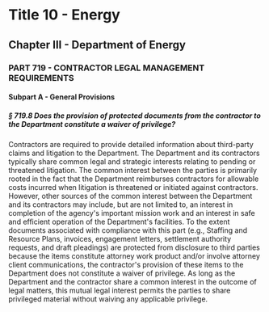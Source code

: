 
# Title 10 - Energy
## Chapter III - Department of Energy
### PART 719 - CONTRACTOR LEGAL MANAGEMENT REQUIREMENTS
#### Subpart A - General Provisions
##### § 719.8 Does the provision of protected documents from the contractor to the Department constitute a waiver of privilege?

Contractors are required to provide detailed information about third-party claims and litigation to the Department. The Department and its contractors typically share common legal and strategic interests relating to pending or threatened litigation. The common interest between the parties is primarily rooted in the fact that the Department reimburses contractors for allowable costs incurred when litigation is threatened or initiated against contractors. However, other sources of the common interest between the Department and its contractors may include, but are not limited to, an interest in completion of the agency's important mission work and an interest in safe and efficient operation of the Department's facilities. To the extent documents associated with compliance with this part (e.g., Staffing and Resource Plans, invoices, engagement letters, settlement authority requests, and draft pleadings) are protected from disclosure to third parties because the items constitute attorney work product and/or involve attorney client communications, the contractor's provision of these items to the Department does not constitute a waiver of privilege. As long as the Department and the contractor share a common interest in the outcome of legal matters, this mutual legal interest permits the parties to share privileged material without waiving any applicable privilege.
